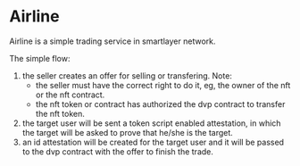 # Airline

Airline is a simple trading service in smartlayer network.

The simple flow:

1. the seller creates an offer for selling or transfering. Note:
   - the seller must have the correct right to do it, eg, the owner of the nft or the nft contract.
   - the nft token or contract has authorized the dvp contract to transfer the nft token.
1. the target user will be sent a token script enabled attestation, in which the target will be asked to prove that he/she is the target.
1. an id attestation will be created for the target user and it will be passed to the dvp contract with the offer to finish the trade.

